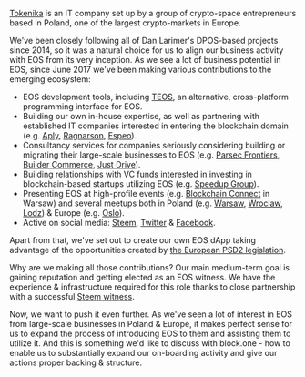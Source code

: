 [Tokenika](http://tokenika.io/) is an IT company set up by a group of crypto-space entrepreneurs based in Poland, one of the largest crypto-markets in Europe.

We've been closely following all of Dan Larimer's DPOS-based projects since 2014, so it was a natural choice for us to align our business activity with EOS from its very inception. As we see a lot of business potential in EOS, since June 2017 we've been making various contributions to the emerging ecosystem:

* EOS development tools, including [TEOS](https://github.com/tokenika/teos), an alternative, cross-platform programming interface for EOS.
* Building our own in-house expertise, as well as partnering with established IT companies interested in entering the blockchain domain (e.g. [Aply](https://aply.eu/), [Ragnarson](https://ragnarson.com/), [Espeo](http://espeo.eu/)).
* Consultancy services for companies seriously considering building or migrating their large-scale businesses to EOS (e.g. [Parsec Frontiers](http://parsecfrontiers.com/), [Builder Commerce](http://buildercommerce.com/), [Just Drive](http://justdrive.co/)).
* Building relationships with VC funds interested in investing in blockchain-based startups utilizing EOS (e.g. [Speedup Group](http://speedupgroup.com/en/)).
* Presenting EOS at high-profile events (e.g. [Blockchain Connect](http://connectwarsaw.org/) in Warsaw) and several meetups both in Poland (e.g. [Warsaw](https://www.facebook.com/events/903326303125907/), [Wroclaw](https://www.meetup.com/Wroclaw-Blockchain-Meetup/events/246349912/), [Lodz](https://www.facebook.com/events/160585741214328/)) & Europe (e.g. [Oslo](https://steemit.com/eos/@bitspace/bitspace-hosts-scandinavia-s-first-ever-eos-meetup-in-oslo-norway)).
* Active on social media: [Steem](https://steemit.com/@tokenika), [Twitter](https://twitter.com/tokenika_io) & [Facebook](https://www.facebook.com/groups/EOSPolska/).

Apart from that, we've set out to create our own EOS dApp taking advantage of the opportunities created by [the European PSD2 legislation](https://www.evry.com/en/news/articles/psd2-the-directive-that-will-change-banking-as-we-know-it/).

Why are we making all those contributions? Our main medium-term goal is gaining reputation and getting elected as an EOS witness. We have the experience & infrastructure required for this role thanks to close partnership with a successful [Steem witness](https://steemit.com/@gtg).

Now, we want to push it even further. As we've seen a lot of interest in EOS from large-scale businesses in Poland & Europe, it makes perfect sense for us to expand the process of introducing EOS to them and assisting them to utilize it. And this is something we'd like to discuss with block.one - how to enable us to substantially expand our on-boarding activity and give our actions proper backing & structure.
